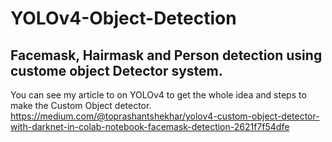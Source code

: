 # YOLOv4-Object-Detection
## Facemask, Hairmask and Person detection using custome object Detector system.

You can see my article to on YOLOv4 to get the whole idea and steps to make the Custom Object detector.
https://medium.com/@toprashantshekhar/yolov4-custom-object-detector-with-darknet-in-colab-notebook-facemask-detection-2621f7f54dfe

